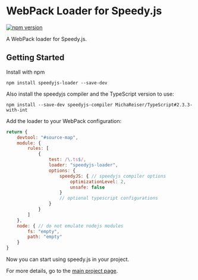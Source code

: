 # WebPack Loader for Speedy.js

[![npm version](https://badge.fury.io/js/speedyjs-loader.svg)](https://badge.fury.io/js/speedyjs-loader)

A WebPack loader for Speedy.js.
  
## Getting Started

Install with npm

```
npm install speedyjs-loader --save-dev
```

Also install the speedyjs compiler and the TypeScript version to use:

```
npm install --save-dev speedyjs-compiler MichaReiser/TypeScript#2.3.3-with-int
```

Add the loader to your WebPack configuration:

```js
return {
    devtool: "#source-map",
    module: {
        rules: [
            {
                test: /\.ts$/,
                loader: "speedyjs-loader",
                options: {
                    speedyJS: { // speedyjs compiler options
                        optimizationLevel: 2,
                        unsafe: false
                    }
                    // optional typescript configurations
                }
            }
        ]
    },
    node: { // do not emulate nodejs modules
        fs: "empty",
        path: "empty"
    }
}
```

Now you can start using speedy.js in your project.

For more details, go to the [main project page](https://github.com/MichaReiser/speedy.js).